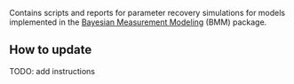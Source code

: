 Contains scripts and reports for parameter recovery simulations for models implemented in the [Bayesian Measurement Modeling](https://github.com/venpopov/bmm) (BMM) package.

## How to update
TODO: add instructions
